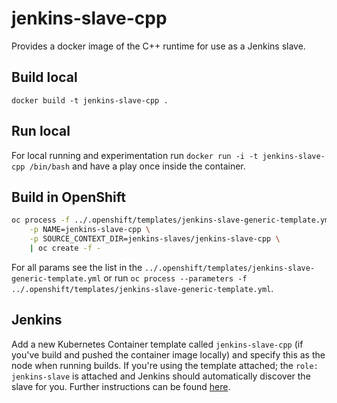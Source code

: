 # jenkins-slave-cpp
Provides a docker image of the C++ runtime for use as a Jenkins slave.

## Build local
`docker build -t jenkins-slave-cpp .`

## Run local
For local running and experimentation run `docker run -i -t jenkins-slave-cpp /bin/bash` and have a play once inside the container.

## Build in OpenShift
```bash
oc process -f ../.openshift/templates/jenkins-slave-generic-template.yml \
    -p NAME=jenkins-slave-cpp \
    -p SOURCE_CONTEXT_DIR=jenkins-slaves/jenkins-slave-cpp \
    | oc create -f -
```
For all params see the list in the `../.openshift/templates/jenkins-slave-generic-template.yml` or run `oc process --parameters -f ../.openshift/templates/jenkins-slave-generic-template.yml`.

## Jenkins
Add a new Kubernetes Container template called `jenkins-slave-cpp` (if you've build and pushed the container image locally) and specify this as the node when running builds. If you're using the template attached; the `role: jenkins-slave` is attached and Jenkins should automatically discover the slave for you. Further instructions can be found [here](https://docs.openshift.com/container-platform/latest/using_images/other_images/jenkins.html#using-the-jenkins-kubernetes-plug-in-to-run-jobs).
